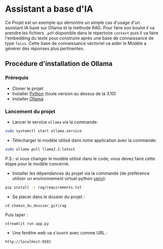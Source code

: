 # Assistant a base d'IA
Ce Projet est un exemple qui démontre un simple cas d'usage d'un assistant IA basé sur Ollama et la méthode RAG. Pour faire son boulot il va prendre les fichiers `.pdf` disponible dans le répertoire `context` puis il va faire l'embedding du texte pour construire après une base de connaissance de type `faiss`. Cette base de connaissance véctoriel va aider le Modèle a générer des réponses plus pertinentes.  

## Procédure d'installation de Ollama 
### Prérequis
- Cloner le projet
- Installer [Python](https://www.python.org/downloads/) (toute version au dessus de la 3.10)
- Installer [Ollama](https://ollama.com/download)

### Lancement du projet
- Lancer le service `ollama` via la commande: 
```bash
sudo systemctl start ollama.service
``` 
- Télécharger le modèle utilisé dans notre application avec la commande: 
```bash
sudo ollama pull llama3.2:latest
``` 
P.S.: si vous changer le modèle utilisé dans le code, vous devez faire cette étape pour le modèle concerné.

- Installer les dépendances du projet via la commande (de préférence utiliser un environnement virtuel python [venv](https://docs.python.org/fr/3/tutorial/venv.html)):
```bash
pip install -r rag/requirements.txt
```

- Se placer dans le dossier du projet :
```
cd chemin_du_dossier_git\rag
```
Puis taper :
```
streamlit run app.py
```

- Une fenêtre web va s'ouvrir avec comme URL :
```
http://localhost:8501
```
